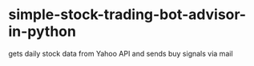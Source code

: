 # simple-stock-trading-bot-advisor-in-python
gets daily stock data from Yahoo API and sends buy signals via mail
